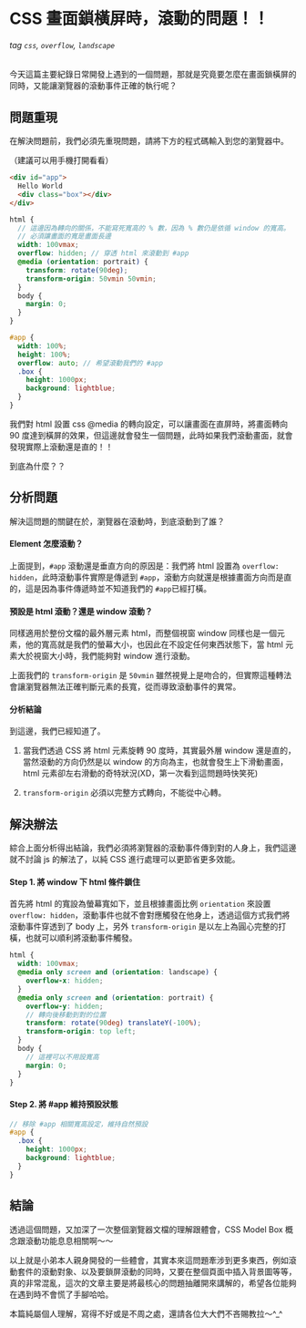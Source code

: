 # CSS 畫面鎖橫屏時，滾動的問題！！
###### tag `css`, `overflow`, `landscape`

<SocialBlock hashtags="css,overflow,landscape" />

今天這篇主要紀錄日常開發上遇到的一個問題，那就是究竟要怎麼在畫面鎖橫屏的同時，又能讓瀏覽器的滾動事件正確的執行呢？


## 問題重現

在解決問題前，我們必須先重現問題，請將下方的程式碼輸入到您的瀏覽器中。

（建議可以用手機打開看看）

```html
<div id="app">
  Hello World
  <div class="box"></div>
</div>
```

```scss
html {
  // 這邊因為轉向的關係，不能寫死寬高的 % 數，因為 % 數仍是依循 window 的寬高。
  // 必須讓畫面的寬是畫面長邊
  width: 100vmax;
  overflow: hidden; // 穿透 html 來滾動到 #app
  @media (orientation: portrait) {
    transform: rotate(90deg);
    transform-origin: 50vmin 50vmin;
  }
  body {
    margin: 0;
  }
}

#app {
  width: 100%;
  height: 100%;
  overflow: auto; // 希望滾動我們的 #app
  .box {
    height: 1000px;
    background: lightblue;
  }
}
```

我們對 html 設置 css @media 的轉向設定，可以讓畫面在直屏時，將畫面轉向 90 度達到橫屏的效果，但這邊就會發生一個問題，此時如果我們滾動畫面，就會發現實際上滾動還是直的！！

到底為什麼？？


## 分析問題

解決這問題的關鍵在於，瀏覽器在滾動時，到底滾動到了誰？


#### Element 怎麼滾動？

上面提到，`#app` 滾動還是垂直方向的原因是：我們將 html 設置為 `overflow: hidden`，此時滾動事件實際是傳遞到 `#app`，滾動方向就還是根據畫面方向而是直的，這是因為事件傳遞時並不知道我們的 `#app`已經打橫。

#### 預設是 html 滾動？還是 window 滾動？

同樣適用於整份文檔的最外層元素 html，而整個視窗 window 同樣也是一個元素，他的寬高就是我們的螢幕大小，也因此在不設定任何東西狀態下，當 html 元素大於視窗大小時，我們能夠對 window 進行滾動。

上面我們的 `transform-origin` 是 `50vmin` 雖然視覺上是吻合的，但實際這種轉法會讓瀏覽器無法正確判斷元素的長寬，從而導致滾動事件的異常。

#### 分析結論

到這邊，我們已經知道了。

1. 當我們透過 CSS 將 html 元素旋轉 90 度時，其實最外層 window 還是直的，當然滾動的方向仍然是以 window 的方向為主，也就會發生上下滑動畫面，html 元素卻左右滑動的奇特狀況(XD，第一次看到這問題時快笑死)

2. `transform-origin` 必須以完整方式轉向，不能從中心轉。


## 解決辦法

綜合上面分析得出結論，我們必須將瀏覽器的滾動事件傳到對的人身上，我們這邊就不討論 js 的解法了，以純 CSS 進行處理可以更節省更多效能。

#### Step 1. 將 window 下 html 條件鎖住

首先將 html 的寬設為螢幕寬如下，並且根據畫面比例 `orientation` 來設置 `overflow: hidden`，滾動事件也就不會對應觸發在他身上，透過這個方式我們將滾動事件穿透到了 body 上，另外 `transform-origin` 是以左上為圓心完整的打橫，也就可以順利將滾動事件觸發。

```scss
html {
  width: 100vmax;
  @media only screen and (orientation: landscape) {
    overflow-x: hidden;
  }
  @media only screen and (orientation: portrait) {
    overflow-y: hidden;
    // 轉向後移動到對的位置
    transform: rotate(90deg) translateY(-100%);
    transform-origin: top left;
  }
  body {
    // 這裡可以不用設寬高
    margin: 0;
  }
}
```

#### Step 2. 將 #app 維持預設狀態

```scss
// 移除 #app 相關寬高設定，維持自然預設
#app {
  .box {
    height: 1000px;
    background: lightblue;
  }
}
```


## 結論

透過這個問題，又加深了一次整個瀏覽器文檔的理解跟體會，CSS Model Box 概念跟滾動功能息息相關啊～～

以上就是小弟本人親身開發的一些體會，其實本來這問題牽涉到更多東西，例如滾動套件的滾動對象、以及要鎖屏滾動的同時，又要在整個頁面中插入背景圖等等，真的非常混亂，這次的文章主要是將最核心的問題抽離開來講解的，希望各位能夠在遇到時不會慌了手腳哈哈。

本篇純屬個人理解，寫得不好或是不周之處，還請各位大大們不吝賜教拉～^_^

<SocialBlock hashtags="css,overflow,landscape" />